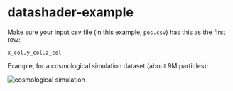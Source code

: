 # datashader-example

Make sure your input csv file (in this example, `pos.csv`) has this as the first row:

```
x_col,y_col,z_col
```

Example, for a cosmological simulation dataset (about 9M particles):

![cosmological simulation](http://www.astro.iag.usp.br/~ruggiero/share/145.png)
